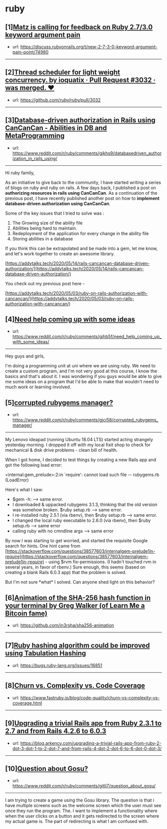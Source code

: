 # ruby
## [1][Matz is calling for feedback on Ruby 2.7/3.0 keyword argument pain](https://www.reddit.com/r/ruby/comments/gjjayp/matz_is_calling_for_feedback_on_ruby_2730_keyword/)
- url: https://discuss.rubyonrails.org/t/new-2-7-3-0-keyword-argument-pain-point/74980
---

## [2][Thread scheduler for light weight concurrency. by ioquatix · Pull Request #3032 · was merged. :heart:](https://www.reddit.com/r/ruby/comments/gjjtla/thread_scheduler_for_light_weight_concurrency_by/)
- url: https://github.com/ruby/ruby/pull/3032
---

## [3][Database-driven authorization in Rails using CanCanCan - Abilities in DB and MetaProgramming](https://www.reddit.com/r/ruby/comments/gjkhs9/databasedriven_authorization_in_rails_using/)
- url: https://www.reddit.com/r/ruby/comments/gjkhs9/databasedriven_authorization_in_rails_using/
---
Hi ruby family,

As an initiative to give back to the community, I have started writing a series of blogs on ruby and ruby on rails. A few days back, I published a post on **authorizing resources in rails using CanCanCan**. As a continuation of the previous post, I have recently published another post on how to **implement database-driven authorization using CanCanCan**.

Some of the key issues that I tried to solve was :

1. The Growing size of the ability file
2. Abilities being hard to maintain.
3. Redeployment of the application for every change in the ability file
4. Storing abilities in a database

If you think this can be extrapolated and be made into a gem, let me know, and let's work together to create an awesome library.

[https://addytalks.tech/2020/05/14/rails-cancancan-database-driven-authorization/](https://addytalks.tech/2020/05/14/rails-cancancan-database-driven-authorization/)

You check out my previous post here - 

[https://addytalks.tech/2020/05/03/ruby-on-rails-authorization-with-cancancan/](https://addytalks.tech/2020/05/03/ruby-on-rails-authorization-with-cancancan/)
## [4][Need help coming up with some ideas](https://www.reddit.com/r/ruby/comments/gjhb5f/need_help_coming_up_with_some_ideas/)
- url: https://www.reddit.com/r/ruby/comments/gjhb5f/need_help_coming_up_with_some_ideas/
---
Hey guys and girls,

I'm doing a programming unit at uni where we are using ruby. We need to create a custom program, and I'm not very good at this course, I know the basics and that's about it. I was wondering if you guys would be able to give me some ideas on a program that I'd be able to make that wouldn't need to much work or learning involved.
## [5][corrupted rubygems manager?](https://www.reddit.com/r/ruby/comments/gjci58/corrupted_rubygems_manager/)
- url: https://www.reddit.com/r/ruby/comments/gjci58/corrupted_rubygems_manager/
---
My Lenovo ideapad (running Ubuntu 18.04 LTS) started acting strangely yesterday morning. I dropped it off with my local fixit shop to check for mechanical &amp; disk drive problems - clean bill of health.

When I got home, I decided to test things by creating a new Rails app and got the following load error:

&lt;internal:gem\_prelude&gt;:2:in \`require': cannot load such file -- rubygems.rb (LoadError)

Here's what I saw:

* $gem -h: --&gt; same error.
* I downloaded &amp; uppacked rubygems 3.1.3, thinking that the old version was somehow broken. $ruby setup.rb --&gt; same error.
* I re-installed ruby 2.5.1 (via rbenv), then $ruby setup.rb --&gt; same error.
* I changed the local ruby executable to 2.6.0 (via rbenv), then $ruby setup.rb --&gt; same error
* calling ruby with no cmndline args --&gt; same error

By now I was starting to get worried, and started the requisite Google search for hints. One hint came from [https://stackoverflow.com/questions/38577603/internalgem-prelude1in-require](https://stackoverflow.com/questions/38577603/internalgem-prelude1in-require) \- using $rvm fix-permissions. (I hadn't touched rvm in several years, in favor of rbenv.) Sure enough, this seems (based on creating a blank Rails 6.0.3 app) that the problem is solved.

But I'm not sure \*what\* I solved. Can anyone shed light on this behavior?
## [6][Animation of the SHA-256 hash function in your terminal by Greg Walker (of Learn Me a Bitcoin fame)](https://www.reddit.com/r/ruby/comments/giyavu/animation_of_the_sha256_hash_function_in_your/)
- url: https://github.com/in3rsha/sha256-animation
---

## [7][Ruby hashing algorithm could be improved using Tabulation Hashing](https://www.reddit.com/r/ruby/comments/giuzz6/ruby_hashing_algorithm_could_be_improved_using/)
- url: https://bugs.ruby-lang.org/issues/16851
---

## [8][Churn vs. Complexity vs. Code Coverage](https://www.reddit.com/r/ruby/comments/gizu6r/churn_vs_complexity_vs_code_coverage/)
- url: https://www.fastruby.io/blog/code-quality/churn-vs-complexity-vs-coverage.html
---

## [9][Upgrading a trivial Rails app from Ruby 2.3.1 to 2.7 and from Rails 4.2.6 to 6.0.3](https://www.reddit.com/r/ruby/comments/git6m0/upgrading_a_trivial_rails_app_from_ruby_231_to_27/)
- url: https://blog.arkency.com/upgrading-a-trivial-rails-app-from-ruby-2-dot-3-dot-1-to-2-dot-7-and-from-rails-4-dot-2-dot-6-to-6-dot-0-dot-3/
---

## [10][Question about Gosu?](https://www.reddit.com/r/ruby/comments/gitli7/question_about_gosu/)
- url: https://www.reddit.com/r/ruby/comments/gitli7/question_about_gosu/
---
I am trying to create a game using the Gosu library. The question is that i have multiple screens such as the welcome screen which the user must see once they run the program. The. I want to implement a functionality where when the user clicks on a button and it gets redirected to the screen where my actual game is. The part of redirecting is what I am confused with.
